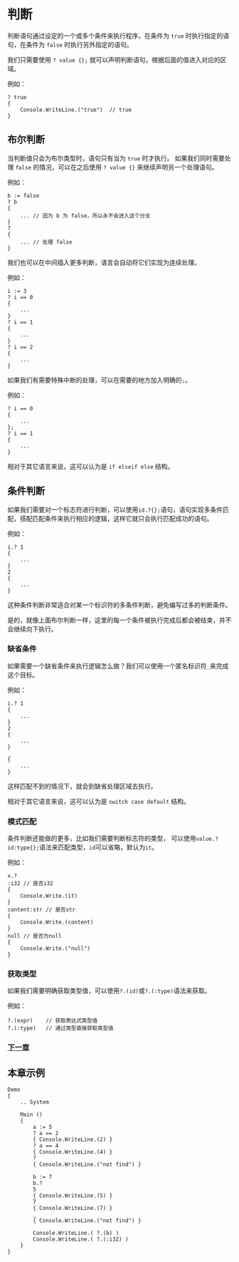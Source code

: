 # 判断
判断语句通过设定的一个或多个条件来执行程序，在条件为 `true` 时执行指定的语句，在条件为 `false` 时执行另外指定的语句。

我们只需要使用 `? value {};` 就可以声明判断语句，根据后面的值进入对应的区域。

例如：
```
? true
{
    Console.WriteLine.("true")  // true
}
```
## 布尔判断
当判断值只会为布尔类型时，语句只有当为 `true` 时才执行。
如果我们同时需要处理 `false` 的情况，可以在之后使用 `? value {}` 来继续声明另一个处理语句。

例如：
```
b := false
? b
{
    ... // 因为 b 为 false，所以永不会进入这个分支 
}
?
{
    ... // 处理 false
}
```

我们也可以在中间插入更多判断，语言会自动将它们实现为连续处理。

例如：
```
i := 3
? i == 0
{
    ...
}
? i == 1
{
    ...
}
? i == 2
{
    ...
}
```

如果我们有需要特殊中断的处理，可以在需要的地方加入明确的`;`。

例如：
```
? i == 0
{
    ...
};
? i == 1
{
    ...
}
```

相对于其它语言来说，这可以认为是 `if elseif else` 结构。
## 条件判断
如果我们需要对一个标志符进行判断，可以使用`id.?{};`语句，语句实现多条件匹配，搭配匹配条件来执行相应的逻辑，这样它就只会执行匹配成功的语句。

例如：
```
i.? 1
{
    ...
}
2
{
    ...
}
```
这种条件判断非常适合对某一个标识符的多条件判断，避免编写过多的判断条件。

是的，就像上面布尔判断一样，这里的每一个条件被执行完成后都会被结束，并不会继续向下执行。

### 缺省条件
如果需要一个缺省条件来执行逻辑怎么做？我们可以使用一个匿名标识符`_`来完成这个目标。

例如：
```
i.? 1
{
    ...
}
2
{
    ...
}
_
{
    ...
}
```
这样匹配不到的情况下，就会到缺省处理区域去执行。

相对于其它语言来说，这可以认为是 `switch case default` 结构。

### 模式匹配
条件判断还能做的更多，比如我们需要判断标志符的类型，
可以使用`value.?id:type{};`语法来匹配类型，`id`可以省略，默认为`it`。

例如：
```
x.?
:i32 // 是否i32
{
    Console.Write.(it)
} 
content:str // 是否str
{
    Console.Write.(content)
} 
null // 是否为null
{
    Console.Write.("null")
}
```
### 获取类型
如果我们需要明确获取类型值，可以使用`?.(id)`或`?.(:type)`语法来获取。

例如：
```
?.(expr)    // 获取表达式类型值
?.(:type)   // 通过类型直接获取类型值
```
### [下一章](循环.md)

## 本章示例
```
Demo
{
    .. System

    Main ()
    {
        a := 5
        ? a == 2
        { Console.WriteLine.(2) }
        ? a == 4
        { Console.WriteLine.(4) }
        ?
        { Console.WriteLine.("not find") }

        b := 7
        b.?
        5
        { Console.WriteLine.(5) }
        7
        { Console.WriteLine.(7) }
        _
        { Console.WriteLine.("not find") }

        Console.WriteLine.( ?.(b) )
        Console.WriteLine.( ?.(:i32) )
    }
}
```